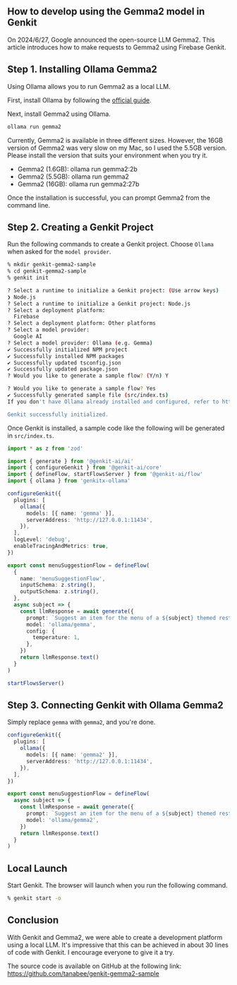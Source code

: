 ## How to develop using the Gemma2 model in Genkit

On 2024/6/27, Google announced the open-source LLM Gemma2. This article introduces how to make requests to Gemma2 using Firebase Genkit.

## Step 1. Installing Ollama Gemma2

Using Ollama allows you to run Gemma2 as a local LLM.

First, install Ollama by following the [official guide](https://github.com/ollama/ollama).

Next, install Gemma2 using Ollama.

```sh
ollama run gemma2
```

Currently, Gemma2 is available in three different sizes. However, the 16GB version of Gemma2 was very slow on my Mac, so I used the 5.5GB version. Please install the version that suits your environment when you try it.

- Gemma2 (1.6GB): ollama run gemma2:2b
- Gemma2 (5.5GB): ollama run gemma2
- Gemma2 (16GB): ollama run gemma2:27b

Once the installation is successful, you can prompt Gemma2 from the command line.

## Step 2. Creating a Genkit Project

Run the following commands to create a Genkit project. Choose `Ollama` when asked for the `model provider`.

```sh
% mkdir genkit-gemma2-sample
% cd genkit-gemma2-sample
% genkit init

? Select a runtime to initialize a Genkit project: (Use arrow keys)
❯ Node.js
? Select a runtime to initialize a Genkit project: Node.js
? Select a deployment platform:
  Firebase
? Select a deployment platform: Other platforms
? Select a model provider:
  Google AI
? Select a model provider: Ollama (e.g. Gemma)
✔ Successfully initialized NPM project
✔ Successfully installed NPM packages
✔ Successfully updated tsconfig.json
✔ Successfully updated package.json
? Would you like to generate a sample flow? (Y/n) Y

? Would you like to generate a sample flow? Yes
✔ Successfully generated sample file (src/index.ts)
If you don't have Ollama already installed and configured, refer to https://developers.google.com/genkit/plugins/ollama

Genkit successfully initialized.
```

Once Genkit is installed, a sample code like the following will be generated in `src/index.ts`.

```typescript:src/index.ts
import * as z from 'zod'

import { generate } from '@genkit-ai/ai'
import { configureGenkit } from '@genkit-ai/core'
import { defineFlow, startFlowsServer } from '@genkit-ai/flow'
import { ollama } from 'genkitx-ollama'

configureGenkit({
  plugins: [
    ollama({
      models: [{ name: 'gemma' }],
      serverAddress: 'http://127.0.0.1:11434',
    }),
  ],
  logLevel: 'debug',
  enableTracingAndMetrics: true,
})

export const menuSuggestionFlow = defineFlow(
  {
    name: 'menuSuggestionFlow',
    inputSchema: z.string(),
    outputSchema: z.string(),
  },
  async subject => {
    const llmResponse = await generate({
      prompt: `Suggest an item for the menu of a ${subject} themed restaurant`,
      model: 'ollama/gemma',
      config: {
        temperature: 1,
      },
    })
    return llmResponse.text()
  }
)

startFlowsServer()
```

## Step 3. Connecting Genkit with Ollama Gemma2

Simply replace `gemma` with `gemma2`, and you're done.

```typescript:src/index.ts
configureGenkit({
  plugins: [
    ollama({
      models: [{ name: 'gemma2' }],
      serverAddress: 'http://127.0.0.1:11434',
    }),
  ],
})

export const menuSuggestionFlow = defineFlow(
  async subject => {
    const llmResponse = await generate({
      prompt: `Suggest an item for the menu of a ${subject} themed restaurant`,
      model: 'ollama/gemma2',
    })
    return llmResponse.text()
  }
)
```

## Local Launch

Start Genkit. The browser will launch when you run the following command.

```sh
% genkit start -o
```

## Conclusion

With Genkit and Gemma2, we were able to create a development platform using a local LLM. It's impressive that this can be achieved in about 30 lines of code with Genkit. I encourage everyone to give it a try.

The source code is available on GitHub at the following link:
https://github.com/tanabee/genkit-gemma2-sample
